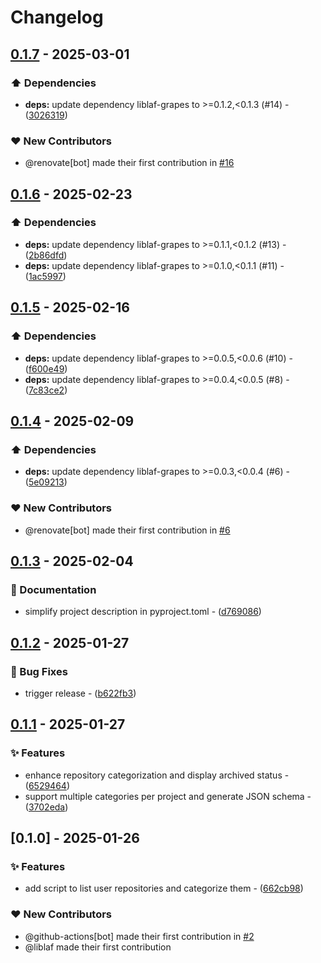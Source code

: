 # Changelog

## [0.1.7](https://github.com/liblaf/awesome-list-generator/compare/v0.1.6..v0.1.7) - 2025-03-01

### ⬆️ Dependencies

- **deps:** update dependency liblaf-grapes to >=0.1.2,<0.1.3 (#14) - ([3026319](https://github.com/liblaf/awesome-list-generator/commit/3026319877ab79cb4d2248c0b0b6130c9306f15d))

### ❤️ New Contributors

- @renovate[bot] made their first contribution in [#16](https://github.com/liblaf/awesome-list-generator/pull/16)

## [0.1.6](https://github.com/liblaf/awesome-list-generator/compare/v0.1.5..v0.1.6) - 2025-02-23

### ⬆️ Dependencies

- **deps:** update dependency liblaf-grapes to >=0.1.1,<0.1.2 (#13) - ([2b86dfd](https://github.com/liblaf/awesome-list-generator/commit/2b86dfd10619c9857d4ee5bf8ede6d8667c1a666))
- **deps:** update dependency liblaf-grapes to >=0.1.0,<0.1.1 (#11) - ([1ac5997](https://github.com/liblaf/awesome-list-generator/commit/1ac599774bf69255d2cfd79ed3d8942a9b4206ba))

## [0.1.5](https://github.com/liblaf/awesome-list-generator/compare/v0.1.4..v0.1.5) - 2025-02-16

### ⬆️ Dependencies

- **deps:** update dependency liblaf-grapes to >=0.0.5,<0.0.6 (#10) - ([f600e49](https://github.com/liblaf/awesome-list-generator/commit/f600e49853a78d3f134bb112f562a413467fe2fa))
- **deps:** update dependency liblaf-grapes to >=0.0.4,<0.0.5 (#8) - ([7c83ce2](https://github.com/liblaf/awesome-list-generator/commit/7c83ce29fcf5cf7353b934d1049eaf8d986f86e2))

## [0.1.4](https://github.com/liblaf/awesome-list-generator/compare/v0.1.3..v0.1.4) - 2025-02-09

### ⬆️ Dependencies

- **deps:** update dependency liblaf-grapes to >=0.0.3,<0.0.4 (#6) - ([5e09213](https://github.com/liblaf/awesome-list-generator/commit/5e0921360dc79fcb708345eebd9a34f08552da22))

### ❤️ New Contributors

- @renovate[bot] made their first contribution in [#6](https://github.com/liblaf/awesome-list-generator/pull/6)

## [0.1.3](https://github.com/liblaf/awesome-list-generator/compare/v0.1.2..v0.1.3) - 2025-02-04

### 📝 Documentation

- simplify project description in pyproject.toml - ([d769086](https://github.com/liblaf/awesome-list-generator/commit/d76908691e0fd3e6cc241f7f233386884bb96b83))

## [0.1.2](https://github.com/liblaf/awesome-list-generator/compare/v0.1.1..v0.1.2) - 2025-01-27

### 🐛 Bug Fixes

- trigger release - ([b622fb3](https://github.com/liblaf/awesome-list-generator/commit/b622fb3dbe81f3b94e70302c17bbea66b5552d53))

## [0.1.1](https://github.com/liblaf/awesome-list-generator/compare/v0.1.0..v0.1.1) - 2025-01-27

### ✨ Features

- enhance repository categorization and display archived status - ([6529464](https://github.com/liblaf/awesome-list-generator/commit/652946417bf4be4676cd7e4c74cd99dcb023d9c4))
- support multiple categories per project and generate JSON schema - ([3702eda](https://github.com/liblaf/awesome-list-generator/commit/3702eda47458c9863bea53d91f097d9d02ef4be1))

## [0.1.0] - 2025-01-26

### ✨ Features

- add script to list user repositories and categorize them - ([662cb98](https://github.com/liblaf/awesome-list-generator/commit/662cb98ed1f2140cb2e619de1a378ca6c88aca17))

### ❤️ New Contributors

- @github-actions[bot] made their first contribution in [#2](https://github.com/liblaf/awesome-list-generator/pull/2)
- @liblaf made their first contribution

